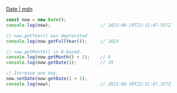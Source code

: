 [Date | mdn](https://developer.mozilla.org/en-US/docs/Web/JavaScript/Reference/Global_Objects/Date)

```ts
const now = new Date();
console.log(now);                   // 2023-06-29T22:31:47.557Z

// now.getYear() was deprecated.
console.log(now.getFullYear());     // 2023

// now.getMonth() is 0-based.
console.log(now.getMonth() + 1);    // 6
console.log(now.getDate());         // 29

// Increase one day.
now.setDate(now.getDate() + 1);
console.log(now);                   // 2023-06-30T22:31:47.557Z
```
